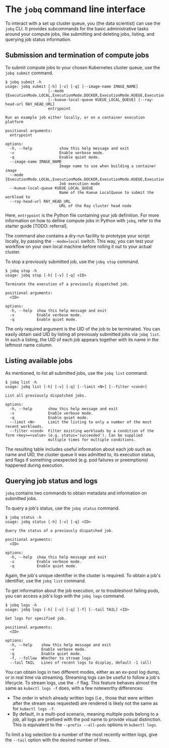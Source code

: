 # The `jobq` command line interface

To interact with a set up cluster queue, you (the data scientist) can use the `jobq` CLI.
It provides subcommands for the basic administrative tasks around your compute jobs, like submitting and deleting jobs, listing, and querying job status information.

## Submission and termination of compute jobs

To submit compute jobs to your chosen Kubernetes cluster queue, use the `jobq submit` command.

```shell
$ jobq submit -h
usage: jobq submit [-h] [-v] [-q] [--image-name IMAGE_NAME]
                   [--mode {ExecutionMode.LOCAL,ExecutionMode.DOCKER,ExecutionMode.KUEUE,ExecutionMode.RAYJOB}]
                   [--kueue-local-queue KUEUE_LOCAL_QUEUE] [--ray-head-url RAY_HEAD_URL]
                   entrypoint

Run an example job either locally, or on a container execution platform

positional arguments:
  entrypoint

options:
  -h, --help            show this help message and exit
  -v                    Enable verbose mode.
  -q                    Enable quiet mode.
  --image-name IMAGE_NAME
                        Image name to use when building a container image
  --mode {ExecutionMode.LOCAL,ExecutionMode.DOCKER,ExecutionMode.KUEUE,ExecutionMode.RAYJOB}
                        Job execution mode
  --kueue-local-queue KUEUE_LOCAL_QUEUE
                        Name of the Kueue LocalQueue to submit the workload to
  --ray-head-url RAY_HEAD_URL
                        URL of the Ray cluster head node
```

Here, `entrypoint` is the Python file containing your job definition. For more information on how to define compute jobs in Python with `jobq`, refer to the starter guide [TODO: referral].

The command also contains a dry-run facility to prototype your script locally, by passing the `--mode=local` switch.
This way, you can test your workflow on your own local machine before rolling it out to your actual cluster.

To stop a previously submitted job, use the `jobq stop` command.


```shell
$ jobq stop -h  
usage: jobq stop [-h] [-v] [-q] <ID>

Terminate the execution of a previously dispatched job.

positional arguments:
  <ID>

options:
  -h, --help  show this help message and exit
  -v          Enable verbose mode.
  -q          Enable quiet mode.
```

The only required argument is the UID of the job to be terminated.
You can easily obtain said UID by listing all previously submitted jobs via `jobq list`.
In such a listing, the UID of each job appears together with its name in the leftmost name column.

## Listing available jobs

As mentioned, to list all submitted jobs, use the `jobq list` command.

```shell
$ jobq list -h
usage: jobq list [-h] [-v] [-q] [--limit <N>] [--filter <cond>]

List all previously dispatched jobs.

options:
  -h, --help       show this help message and exit
  -v               Enable verbose mode.
  -q               Enable quiet mode.
  --limit <N>      Limit the listing to only a number of the most recent workloads.
  --filter <cond>  Filter existing workloads by a condition of the form <key>=<value> (e.g. status='succeeded'). Can be supplied
                   multiple times for multiple conditions.
```

The resulting table includes useful information about each job such as name and UID, the cluster queue it was admitted to, its execution status, and flags if something unexpected (e.g. pod failures or preemptions) happened during execution.

## Querying job status and logs

`jobq` contains two commands to obtain metadata and information on submitted jobs.

To query a job's status, use the `jobq status` command.

```shell
$ jobq status -h
usage: jobq status [-h] [-v] [-q] <ID>

Query the status of a previously dispatched job.

positional arguments:
  <ID>

options:
  -h, --help  show this help message and exit
  -v          Enable verbose mode.
  -q          Enable quiet mode.
```

Again, the job's unique identifier in the cluster is required.
To obtain a job's identifier, use the `jobq list` command.

To get information about the job execution, or to troubleshoot failing pods, you can access a job's logs with the `jobq logs` command.

```shell
$ jobq logs -h  
usage: jobq logs [-h] [-v] [-q] [-f] [--tail TAIL] <ID>

Get logs for specified job.

positional arguments:
  <ID>

options:
  -h, --help    show this help message and exit
  -v            Enable verbose mode.
  -q            Enable quiet mode.
  -f, --follow  Whether to stream logs
  --tail TAIL   Lines of recent logs to display, default -1 (all)
```

You can obtain logs in two different modes, either as an ex-post log dump, or in real time via streaming.
Streaming logs can be useful to follow a job's lifecycle. To stream logs, use the `-f` flag.
This feature behaves almost the same as `kubectl logs -f` does, with a few noteworthy differences:

* The order in which already written logs (i.e., those that were written after the stream was requested) are rendered is likely not the same as for `kubectl logs -f`.
* By default, in a multi-pod scenario, meaning multiple pods belong to a job, all logs are prefixed with the pod name to provide visual distinction. This is equivalent to the `--prefix --all-pods` options in `kubectl logs`.

To limit a log selection to a number of the most recently written logs, give the `--tail` option with the desired number of lines.
